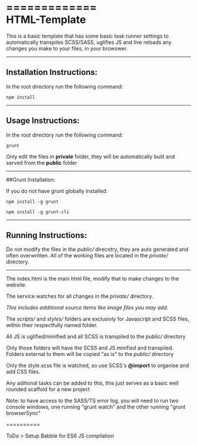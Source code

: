 =============  
HTML-Template
=============

This is a basic template that has some basic task runner settings to automatically transpiles SCSS/SASS, uglifies JS and live reloads any changes you make to your files, in your browswer.

--------------------------
Installation Instructions:
--------------------------

In the root directory run the following command:
```
npm install
```

-------------------
Usage Instructions:
-------------------

In the root directory run the following command:
```
grunt
```

Only edit the files in **private** folder, they will be automatically built and served from the **public** folder

----------------------------
##Grunt Installation:

If you do not have grunt globally installed:

```
npm install -g grunt
```
```
npm install -g grunt-cli
```

---------------------
Running Instructions:
---------------------

Do not modify the files in the *public/* direcotry, they are auto generated and often overwritten.
All of the working files are located in the *private/* directory.

--------


The index.html is the main html file, modify that to make changes to the website.

The service watches for all changes in the *private/* directory.
	
*This includes additional source items like image files you may add.*

The *scripts/* and *styles/* folders are exclusivly for Javascript and SCSS files, within their respectfully named folder. 

All JS is uglified/minified and all SCSS is transpiled to the *public/* directory   

Only those folders will have the SCSS and JS minified and transpiled. Folders external to them will be copied "as is" to the *public/* directory

Only the style.scss file is watched, so use SCSS's **@import** to organise and add CSS files. 

Any aditional tasks can be added to this, this just serves as a basic well rounded scaffold for a new project


Note: to have access to the SASS/TS error log, you will need to run two console windows, one running "grunt watch" and the other running "grunt browserSync" 

==========

ToDo > Setup Babble for ES6 JS compilation
